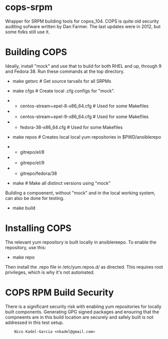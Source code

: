 cops-srpm
=========

Wrapper for SRPM building tools for copos_104. COPS is quite old
security auditing sofware written by Dan Farmer. The last updates were
in 2012, but some folks still use it.

Building COPS
===============

Ideally, install "mock" and use that to build for both RHEL and up,
through 9 and Fedora 38. Run these commands at the top directory.

* make getsrc # Get source tarvalls for all SRPMs

* make cfgs # Create local .cfg configs for "mock".
* * centos-stream+epel-8-x86_64.cfg # Used for some Makefiles
* * centos-stream+epel-9-x86_64.cfg # Used for some Makefiles
* * fedora-38-x86_64.cfg # Used for some Makefiles

* make repos # Creates local local yum repositories in $PWD/ansiblerepo
* * gitrepo/el/8
* * gitrepo/el/9
* * gitrepo/fedora/38

* make # Make all distinct versions using "mock"

Building a compoenent, without "mock" and in the local working system,
can also be done for testing.

* make build

Installing COPS
=================

The relevant yum repository is built locally in ansiblereepo. To enable the repository, use this:

* make repo

Then install the .repo file in /etc/yum.repos.d/ as directed. This
requires root privileges, which is why it's not automated.

COPS RPM Build Security
=======================

There is a significant security risk with enabling yum repositories
for locally built components. Generating GPG signed packages and
ensuring that the compneents are in this build location are securely
and safely built is not addressed in this test setup.

		Nico Kadel-Garcia <nkadel@gmail.com>
